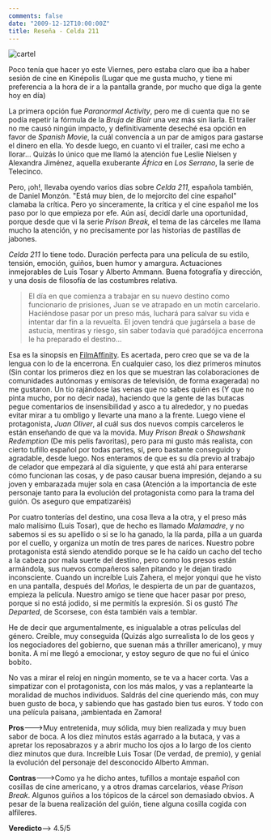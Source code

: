 ```yaml
---
comments: false
date: "2009-12-12T10:00:00Z"
title: Reseña - Celda 211
---
```


![cartel](http://conunvasodewhisky.files.wordpress.com/2009/11/celda-211-fin1.jpg )

Poco tenía que hacer yo este Viernes, pero estaba claro que iba a haber
sesión de cine en Kinépolis (Lugar que me gusta mucho, y tiene mi
preferencia a la hora de ir a la pantalla grande, por mucho que diga la
gente hoy en día)

La primera opción fue *Paranormal Activity*, pero me
di cuenta que no se podía repetir la fórmula de la *Bruja de Blair* una
vez más sin liarla. El trailer no me causó ningún impacto, y
definitivamente deseché esa opción en favor de *Spanish Movie*, la cuál
convencía a un par de amigos para gastarse el dinero en ella. Yo desde
luego, en cuanto vi el trailer, casi me echo a llorar... Quizás lo único
que me llamó la atención fue Leslie Nielsen y Alexandra Jiménez, aquella
exuberante *África* en *Los
Serrano*, la serie de Telecinco.

Pero, ¡oh!, llevaba oyendo varios días sobre *Celda 211*, española también,
de Daniel Monzón. "Está muy bien, de lo mejorcito del cine español"
clamaba la crítica. Pero yo sinceramente, la crítica y el cine español
me los paso por lo que empieza por efe. Aún así, decidí darle una
oportunidad, porque desde que vi la serie *Prison Break,* el tema de las
cárceles me llama mucho la atención, y no precisamente por las historias
de pastillas de jabones.

*Celda 211* lo tiene todo. Duración perfecta para una película de su estilo, tensión,
emoción, guiños, buen humor y amargura. Actuaciones inmejorables de Luis
Tosar y Alberto Ammann. Buena fotografía y dirección, y una dosis de
filosofía de las costumbres relativa.

> El día en que comienza a trabajar en su nuevo destino como funcionario
> de prisiones, Juan se ve atrapado en un motín carcelario. Haciéndose
> pasar por un preso más, luchará para salvar su vida e intentar dar fin
> a la revuelta. El joven tendrá que jugársela a base de astucia,
> mentiras y riesgo, sin saber todavía qué paradójica encerrona le ha
> preparado el destino...

Esa es la sinopsis en [FilmAffinity](http://www.filmaffinity.com/es/film518309.html).
Es acertada, pero creo que se va de la lengua con lo de la encerrona. En
cualquier caso, los diez primeros minutos (Sin contar los primeros diez
en los que se muestran las colaboraciones de comunidades autónomas y
emisoras de televisión, de forma exagerada) no me gustaron. Un tío
rajándose las venas que no sabes quién es (Y que no pinta mucho, por no
decir nada), haciendo que la gente de las butacas pegue comentarios de
insensibilidad y asco a tu alrededor, y no puedas evitar mirar a tu
ombligo y llevarte una mano a la frente. Luego viene el protagonista,
*Juan Oliver*, al cuál sus dos nuevos compis carceleros le están
enseñando de que va la movida. Muy *Prison Break* o *Shawshank Redemption* (De mis
pelis favoritas), pero para mi gusto más realista, con cierto tufillo
español por todas partes, sí, pero bastante conseguido y agradable,
desde luego. Nos enteramos de que es su día previo al trabajo de celador
que empezará al día siguiente, y que está ahí para enterarse cómo
funcionan las cosas, y de paso causar buena impresión, dejando a su
joven y embarazada mujer sola en casa (Atención a la importancia de este
personaje tanto para la evolución del protagonista como para la trama
del guión. Os aseguro que empatizaréis)

Por cuatro tonterías del destino, una cosa lleva a la otra, y el preso
más malo malísimo (Luis Tosar), que de hecho es llamado *Malamadre*, y
no sabemos si es su apellido o si se lo ha ganado, la lía parda, pilla a
un guarda por el cuello, y organiza un motín de tres pares de narices.
Nuestro pobre protagonista está siendo atendido porque se le ha caído un
cacho del techo a la cabeza por mala suerte del destino, pero como los
presos están armándola, sus nuevos compañeros salen pitando y le dejan
tirado inconsciente. Cuando un increíble Luis Zahera, el mejor yonqui
que he visto en una pantalla, después del *Moñas*, le despierta de un
par de guantazos, empieza la película. Nuestro amigo se tiene que hacer
pasar por preso, porque si no está jodido, si me permitís la expresión.
Si os gustó *The Departed*, de Scorsese, con ésta también vais a temblar.

He de decir que argumentalmente, es inigualable a otras películas del
género. Creíble, muy conseguida (Quizás algo surrealista lo de los geos
y los negociadores del gobierno, que suenan más a thriller americano), y
muy bonita. A mí me llegó a emocionar, y estoy seguro de que no fui el
único bobito.

No vas a mirar el reloj en ningún momento, se te va a hacer corta. Vas a
simpatizar con el protagonista, con los más malos, y vas a replantearte
la moralidad de muchos individuos. Saldrás del cine queriendo más, con
muy buen gusto de boca, y sabiendo que has gastado bien tus euros. Y
todo con una película paisana, ¡ambientada en Zamora!

**Pros**---\>Muy entretenida, muy sólida, muy bien realizada y muy buen
sabor de boca. A los diez minutos estás agarrado a la butaca, y vas a
apretar los reposabrazos y a abrir mucho los ojos a lo largo de los
ciento diez minutos que dura. Increíble Luis Tosar (De verdad, de
premio), y genial la evolución del personaje del desconocido Alberto
Amman.

**Contras**---\>Como ya he dicho antes, tufillos a montaje español con
cosillas de cine americano, y a otros dramas carcelarios, véase *Prison Break*. Algunos guiños
a los tópicos de la cárcel son demasiado obvios. A pesar de la buena
realización del guión, tiene alguna cosilla cogida con alfileres.

**Veredicto**--\> 4.5/5
